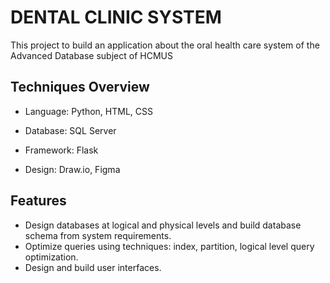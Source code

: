 # DENTAL CLINIC SYSTEM

This project to build an application about the oral health care system of the Advanced Database subject of HCMUS

## Techniques Overview
- Language: Python, HTML, CSS

- Database: SQL Server

- Framework: Flask

- Design: Draw.io, Figma
## Features
- Design databases at logical and physical levels and build database schema from system requirements.
- Optimize queries using techniques: index, partition, logical level query optimization.
- Design and build user interfaces.
